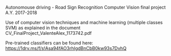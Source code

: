Autonomouse driving - Road Sign Recognition
Computer Vision final project A.Y. 2017-2018

Use of computer vision techniques and machine learning (multiple classes SVM) as explained in the document CV_FinalProject_ValenteAlex_1173742.pdf

Pre-trained classifiers can be found here:
https://1drv.ms/f/s!Asa94fAO3rhIgdBnCbB0kw93s7DvhQ